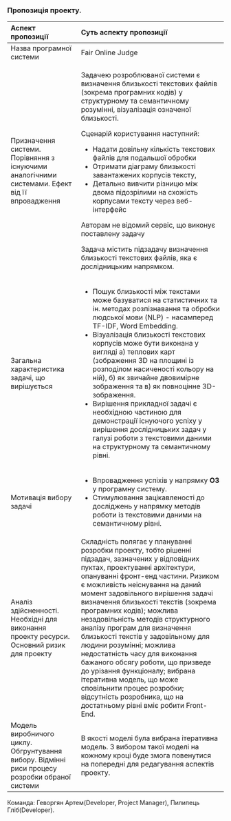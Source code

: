 ### Пропозиція проекту.
Аспект пропозиції | Суть аспекту пропозиції
:---              | :---
Назва програмної системи | Fair Online Judge
Призначення системи. Порівняння з існуючими аналогічними системами. Ефект від її впровадження | <p>Задачею розроблюваної системи є визначення близькості текстових файлів (зокрема програмних кодів) у структурному та семантичному розумінні, візуалізація означеної близькості.</p><p>Сценарій користування наступний: <ul><li>Надати довільну кількість текстових файлів для подальшої обробки</li><li>Отримати діаграму близькості завантажених корпусів тексту,</li><li>Детально вивчити різницю між двома підозрілими на схожість корпусами тексту через веб-інтерфейс</li></ul></p></p>Авторам не відомий сервіс, що виконує поставлену задачу</p><p>Задача містить підзадачу визначення близькості текстових файлів, яка є дослідницьким напрямком.</p>
Загальна характеристика задачі, що вирішується |<ul><li>Пошук близькості між текстами може базуватися на статистичних та ін. методах розпізнавання та обробки людської мови (NLP) - насамперед TF-IDF, Word Embedding.</li><li>Візуалізація близькості текстових корпусів може бути виконана у вигляді а) теплових карт (зображення 3D на площині із розподілом насиченості кольору на ній), б) як звичайне двовимірне зображення та в) як повноцінне 3D-зображення.</li><li>Вирішення прикладної задачі є необхідною частиною для демонстрації існуючого успіху у вирішення дослідницьких задач у галузі роботи з текстовими даними на структурному та семантичному рівні.</li></ul>
Мотивація вибору задачі |<ul><li>Впровадження успіхів у напрямку **ОЗ** у програмну систему.</li><li>Стимулювання зацікавленості до досліджень у напрямку методів роботи із текстовими даними на семантичному рівні.</li></ul>
Аналіз здійсненності. Необхідні для виконання проекту ресурси. Основний ризик для проекту | Складність полягає у плануванні розробки проекту, тобто рішенні підзадач, зазначених у відповідних пуктах, проектуванні архітектури, опануванні фронт-енд частини. Ризиком є можливість неіснування на даний момент задовільного вирішення задачі визначення близькості текстів (зокрема програмних кодів); можлива незадовільність методів структурного аналізу програм для визначення близькості текстів у задовільному для людини розумінні; можлива недостатність часу для виконання бажаного обсягу роботи, що призведе до урізання функціоналу; вибрана ітеративна модель, що може сповільнити процес розробки; відсутність розробника, що на достатньому рівні вміє робити Front-End.
Модель виробничого циклу. Обгрунтування вибору. Відмінні риси процесу розробки обраної системи | В якості моделі була вибрана ітеративна модель. З вибором такої моделі на кожному кроці буде змога повенутися на попередні для редагування аспектів проекту.

Команда: Геворгян Артем(Developer, Project Manager), Пилипець Гліб(Developer).
